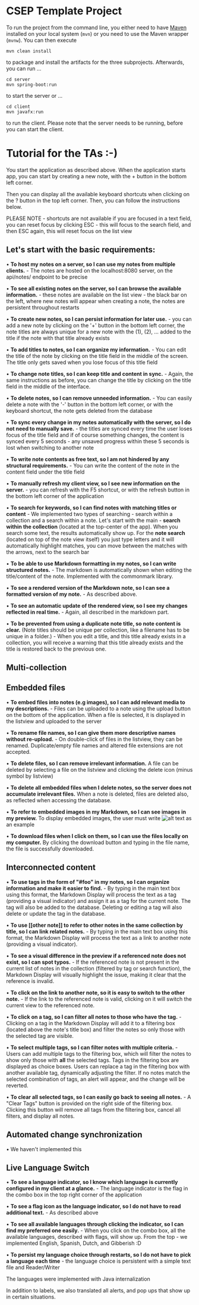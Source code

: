# CSEP Template Project

To run the project from the command line, you either need to have [Maven](https://maven.apache.org/install.html) installed on your local system (`mvn`) or you need to use the Maven wrapper (`mvnw`). You can then execute

	mvn clean install

to package and install the artifacts for the three subprojects. Afterwards, you can run ...

	cd server
	mvn spring-boot:run

to start the server or ...

	cd client
	mvn javafx:run

to run the client. Please note that the server needs to be running, before you can start the client.


# Tutorial for the TAs :-)

You start the application as described above. When the application starts app, you can start by creating a new note, with the + button in the bottom left corner.

Then you can display all the available keyboard shortcuts when clicking on the ? button in the top left corner. Then, you can follow the instructions below.

PLEASE NOTE - shortcuts are not available if you are focused in a text field, you can reset focus by clicking ESC - this will focus to the search field, and then ESC again, this will reset focus on the list view

## Let's start with the basic requirements:

•  **To host my notes on a server, so I can use my notes from multiple clients.** - The notes are hosted on the localhost:8080 server, on the api/notes/ endpoint to be precise

•  **To see all existing notes on the server, so I can browse the available information.** - these notes are available on the list view - the black bar on the left, where new notes will appear when creating a note, the notes are persistent throughout restarts

•  **To create new notes, so I can persist information for later use.** - you can add a new note by clicking on the '+' button in the bottom left corner, the note titles are always unique for a new note with the (1), (2), ... added to the title if the note with that title already exists

•  **To add titles to notes, so I can organize my information.** - You can edit the title of the note by clicking on the title field in the middle of the screen. The title only gets saved when you lose focus of this title field

•  **To change note titles, so I can keep title and content in sync.** - Again, the same instructions as before, you can change the title by clicking on the title field in the middle of the interface.

•  **To delete notes, so I can remove unneeded information.** - You can easily delete a note with the '-' button in the bottom left corner, or with the keyboard shortcut, the note gets deleted from the database

•  **To sync every change in my notes automatically with the server, so I do not need to manually save.** - the titles are synced every time the user loses focus of the title field and if of course something changes, the content is synced every 5 seconds - any unsaved progress within these 5 seconds is lost when switching to another note

•  **To write note contents as free text, so I am not hindered by any structural requirements.** - You can write the content of the note in the content field under the title field

•  **To manually refresh my client view, so I see new information on the server.** - you can refresh with the F5 shortcut, or with the refresh button in the bottom left corner of the application

•  **To search for keywords, so I can find notes with matching titles or content** - We implemented two types of searching - search within a collection and a search within a note. Let's start with the main - **search within the collection** (located at the top-center of the app). When you search some text, the results automatically show up. For the **note search** (located on top of the note view itself) you just type letters and it will automatically highlight matches, you can move between the matches with the arrows, next to the search bar

•  **To be able to use Markdown formatting in my notes, so I can write structured notes.** - The markdown is automatically shown when editing the title/content of the note. Implemented with the commonmark library.

•  **To see a rendered version of the Markdown note, so I can see a formatted version of my note.** - As described above.

•  **To see an automatic update of the rendered view, so I see my changes reflected in real time.** - Again, all described in the markdown part.

•  **To be prevented from using a duplicate note title, so note content is clear.**
(Note titles should be unique per collection, like a filename has to be unique in a folder.) - When you edit a title, and this title already exists in a collection, you will receive a warning that this title already exists and the title is restored back to the previous one.

## Multi-collection

## Embedded files

•	**To embed files into notes (e.g images), so I can add relevant media to my descriptions.** - Files can be uploaded to a note using the upload button on the bottom of the application. When a file is selected, it is displayed in the listview and uploaded to the server

•	**To rename file names, so I can give them more descriptive names without re-upload.** - On double-click of files in the listview, they can be renamed. Duplicate/empty file names and altered file extensions are not accepted.

•	**To delete files, so I can remove irrelevant information.** A file can be deleted by selecting a file on the listview and clicking the delete icon (minus symbol by listview)

•	**To delete all embedded files when I delete notes, so the server does not accumulate irrelevant files.** When a note is deleted, files are deleted also, as reflected when accessing the database.

•	**To refer to embedded images in my Markdown, so I can see images in my preview.** To display embedded images, the user must write ![alt text](filename.jpeg) as an example

•	**To download files when I click on them, so I can use the files locally on my computer.** By clicking the download button and typing in the file name, the file is successfully downloaded.

## Interconnected content

•	**To use tags in the form of "#foo" in my notes, so I can organize information and make it easier to find.** - By typing in the main text box using this format, the Markdown Display will process the text as a tag (providing a visual indicator) and assign it as a tag for the current note. The tag will also be added to the database. Deleting or editing a tag will also delete or update the tag in the database.

•	**To use [[other note]] to refer to other notes in the same collection by title, so I can link related notes.** - By typing in the main text box using this format, the Markdown Display will process the text as a link to another note (providing a visual indicator). 

•	**To see a visual difference in the preview if a referenced note does not exist, so I can spot typos.** - If the referenced note is not present in the current list of notes in the collection (filtered by tag or search function), the Markdown Display will visually highlight the issue, making it clear that the reference is invalid. 

•	**To click on the link to another note, so it is easy to switch to the other note.** - If the link to the referenced note is valid, clicking on it will switch the current view to the referenced note.  

•	**To click on a tag, so I can filter all notes to those who have the tag.** -Clicking on a tag in the Markdown Display will add it to a filtering box (located above the note's title box) and filter the notes so only those with the selected tag are visible.

•	**To select multiple tags, so I can filter notes with multiple criteria.** - Users can add multiple tags to the filtering box, which will filter the notes to show only those with **all** the selected tags. Tags in the filtering box are displayed as choice boxes. Users can replace a tag in the filtering box with another available tag, dynamically adjusting the filter. If no notes match the selected combination of tags, an alert will appear, and the change will be reverted.

•	**To clear all selected tags, so I can easily go back to seeing all notes.** - A "Clear Tags" button is provided on the right side of the filtering box. Clicking this button will remove all tags from the filtering box, cancel all filters, and display all notes.

## Automated change synchronization

•  We haven't implemented this

## Live Language Switch

•	**To see a language indicator, so I know which language is currently configured in my client at a glance.** - The language indicator is the flag in the combo box in the top right corner of the application

•	**To see a flag icon as the language indicator, so I do not have to read additional text.** - As described above

•	**To see all available languages through clicking the indicator, so I can find my preferred one easily.** - When you click on the combo box, all the available languages, described with flags, will show up. From the top - we implemented English, Spanish, Dutch, and Gibberish :D

•	**To persist my language choice through restarts, so I do not have to pick a language each time** - the language choice is persistent with a simple text file and Reader/Writer

The languages were implemented with Java internalization

In addition to labels, we also translated all alerts, and pop ups that show up in certain situations.


